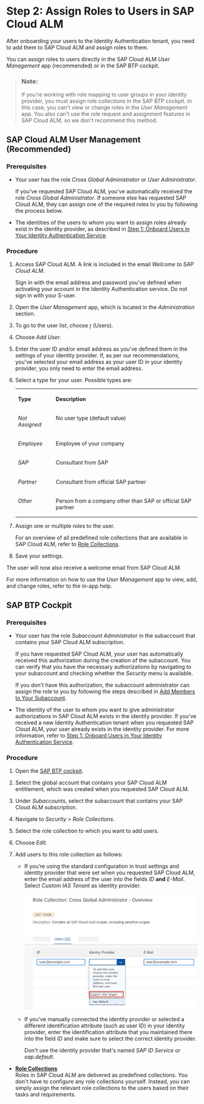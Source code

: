 <!-- loio7304b17f3aac4ebaa24c5c6a3a8e236e -->

<link rel="stylesheet" type="text/css" href="../css/sap-icons.css"/>

# Step 2: Assign Roles to Users in SAP Cloud ALM

After onboarding your users to the Identity Authentication tenant, you need to add them to SAP Cloud ALM and assign roles to them.

You can assign roles to users directly in the SAP Cloud ALM *User Management* app \(recommended\) or in the SAP BTP cockpit.

> ### Note:  
> If you're working with role mapping to user groups in your identity provider, you must assign role collections in the SAP BTP cockpit. In this case, you can't view or change roles in the *User Management* app. You also can't use the role request and assignment features in SAP Cloud ALM, so we don't recommend this method.





<a name="loio7304b17f3aac4ebaa24c5c6a3a8e236e__section_g43_crh_jmb"/>

## SAP Cloud ALM User Management \(Recommended\)



### Prerequisites

-   Your user has the role *Cross Global Administrator* or *User Administrator*.

    If you've requested SAP Cloud ALM, you've automatically received the role *Cross Global Administrator*. If someone else has requested SAP Cloud ALM, they can assign one of the required roles to you by following the process below.

-   The identities of the users to whom you want to assign roles already exist in the identity provider, as described in [Step 1: Onboard Users in Your Identity Authentication Service](step-1-onboard-users-in-your-identity-authentication-service-f2a8a8c.md).




### Procedure

1.  Access SAP Cloud ALM. A link is included in the email *Welcome to SAP Cloud ALM*.

    Sign in with the email address and password you've defined when activating your account in the Identity Authentication service. Do not sign in with your S-user.

2.  Open the *User Management* app, which is located in the *Administration* section.

3.  To go to the user list, choose <span class="SAP-icons"></span> \(Users\).

4.  Choose *Add User*.

5.  Enter the user ID and/or email address as you've defined them in the settings of your identity provider. If, as per our recommendations, you've selected your email address as your user ID in your identity provider, you only need to enter the email address.

6.  Select a type for your user. Possible types are:


    <table>
    <tr>
    <th valign="top">

    Type


    
    </th>
    <th valign="top">

    Description


    
    </th>
    </tr>
    <tr>
    <td valign="top">

     *Not Assigned* 


    
    </td>
    <td valign="top">

    No user type \(default value\)


    
    </td>
    </tr>
    <tr>
    <td valign="top">

     *Employee* 


    
    </td>
    <td valign="top">

    Employee of your company


    
    </td>
    </tr>
    <tr>
    <td valign="top">

     *SAP* 


    
    </td>
    <td valign="top">

    Consultant from SAP


    
    </td>
    </tr>
    <tr>
    <td valign="top">

     *Partner* 


    
    </td>
    <td valign="top">

    Consultant from official SAP partner


    
    </td>
    </tr>
    <tr>
    <td valign="top">

     *Other* 


    
    </td>
    <td valign="top">

    Person from a company other than SAP or official SAP partner


    
    </td>
    </tr>
    </table>
    
7.  Assign one or multiple roles to the user.

    For an overview of all predefined role collections that are available in SAP Cloud ALM, refer to [Role Collections](role-collections-e1915af.md).

8.  Save your settings.


The user will now also receive a welcome email from SAP Cloud ALM.

For more information on how to use the *User Management* app to view, add, and change roles, refer to the in-app help.



<a name="loio7304b17f3aac4ebaa24c5c6a3a8e236e__section_amj_f5z_tqb"/>

## SAP BTP Cockpit



### Prerequisites

-   Your user has the role *Subaccount Administrator* in the subaccount that contains your SAP Cloud ALM subscription.

    If you have requested SAP Cloud ALM, your user has automatically received this authorization during the creation of the subaccount. You can verify that you have the necessary authorizations by navigating to your subaccount and checking whether the *Security* menu is available.

    If you don't have this authorization, the subaccount administrator can assign the role to you by following the steps described in [Add Members to Your Subaccount](https://help.sap.com/viewer/65de2977205c403bbc107264b8eccf4b/LATEST/en-US/1e1b7b60bb1b4764a2d4bb96bd73182d.html).

-   The identity of the user to whom you want to give administrator authorizations in SAP Cloud ALM exists in the identity provider. If you've received a new Identity Authentication tenant when you requested SAP Cloud ALM, your user already exists in the identity provider. For more information, refer to [Step 1: Onboard Users in Your Identity Authentication Service](step-1-onboard-users-in-your-identity-authentication-service-f2a8a8c.md).




### Procedure

1.  Open the [SAP BTP cockpit](https://cockpit.eu10.hana.ondemand.com/cockpit).

2.  Select the global account that contains your SAP Cloud ALM entitlement, which was created when you requested SAP Cloud ALM.

3.  Under *Subaccounts*, select the subaccount that contains your SAP Cloud ALM subscription.

4.  Navigate to *Security* \> *Role Collections*.

5.  Select the role collection to which you want to add users.

6.  Choose *Edit*.

7.  Add users to this role collection as follows:

    -   If you’re using the standard configuration in trust settings and identity provider that were set when you requested SAP Cloud ALM, enter the email address of the user into the fields *ID* **and** *E-Mail*. Select *Custom IAS Tenant* as identity provider.

         ![](images/Appointing_Admin_-_ID_Email_3de0dc0.png) 

    -   If you've manually connected the identity provider or selected a different identification attribute \(such as user ID\) in your identity provider, enter the identification attribute that you maintained there into the field *ID* and make sure to select the correct identity provider.

        Don't use the identity provider that's named *SAP ID Service* or *sap.default*.



-   **[Role Collections](role-collections-e1915af.md "Roles in SAP Cloud ALM are delivered as predefined collections. You don't have to configure any role collections yourself. Instead, you
		can simply assign the relevant role collections to the users based on their tasks and requirements.")**  
Roles in SAP Cloud ALM are delivered as predefined collections. You don't have to configure any role collections yourself. Instead, you can simply assign the relevant role collections to the users based on their tasks and requirements.

